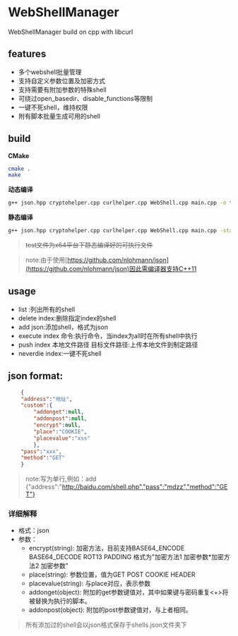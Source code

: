 # WebShellManager
WebShellManager build on cpp with libcurl
## features
* 多个webshell批量管理
* 支持自定义参数位置及加密方式
* 支持需要有附加参数的特殊shell
* 可绕过open_basedir、disable_functions等限制
* 一键不死shell，维持权限
* 附有脚本批量生成可用的shell

## build
**CMake**
```bash
cmake .
make
```
**动态编译**
```bash
g++ json.hpp cryptohelper.cpp curlhelper.cpp WebShell.cpp main.cpp -o test -lcurl -lpthread
```
**静态编译**
```bash
g++ json.hpp cryptohelper.cpp curlhelper.cpp WebShell.cpp main.cpp -static -o test -static-libgcc -static-libstdc++ /usr/local/lib/libcurl.a /usr/local/lib/libz.a /usr/local/ssl/lib/libssl.a /usr/local/ssl/lib/libcrypto.a  -ldl -lpthread
```
><del>test文件为x64平台下静态编译好的可执行文件</del>

>note:由于使用[https://github.com/nlohmann/json](https://github.com/nlohmann/json)因此需编译器支持C++11


## usage
* list :列出所有的shell
* delete index:删除指定index的shell
* add json:添加shell，格式为json
* execute index 命令:执行命令，当index为all时在所有shell中执行
* push index 本地文件路径 目标文件路径:上传本地文件到制定路径
* neverdie index:一键不死shell

## json format:
```json
	{
	"address":"地址",
	"custom":{
		"addonget":null,
		"addonpost":null,
		"encrypt":null,
		"place":"COOKIE",
		"placevalue":"xss"
		},
	"pass":"xxx",
	"method":"GET"
	}
```
> note:写为单行,例如：add {"address":"http://baidu.com/shell.php","pass":"mdzz","method":"GET"}  
### 详细解释
  * 格式：json
  * 参数：
    * encrypt(string): 加密方法，目前支持BASE64_ENCODE BASE64_DECODE ROT13 PADDING 格式为"加密方法1 加密参数*加密方法2 加密参数"
    * place(string): 参数位置，值为GET POST COOKIE HEADER 
    * placevalue(string): 与place对应，表示参数
    * addonget(object): 附加的get参数键值对，其中如果键与密码重复<+>将被替换为执行的脚本。
    * addonpost(object): 附加的post参数键值对，与上者相同。
> 所有添加过的shell会以json格式保存于shells.json文件夹下
